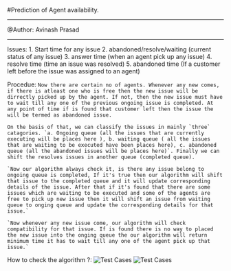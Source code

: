 #Prediction of Agent availability.

************************************
@Author: Avinash Prasad
************************************

Issues:
	1. Start time for any issue
	2. abandoned/resolve/waiting (current status of any issue)
	3. answer time (when an agent pick up any issue)
	4. resolve time (time an issue was resolved)
	5. abandoned time (If a customer left before the issue was assigned to an agent)

Procedue:
	`Now there are certain no of agents. Whenever any new comes, if there is atleast one who is free then the new issue will be dirrectly picked up by the agent. If not, then the new issue must have to wait till any one of the previous ongoing issue is completed. At any point of time if is found that customer left then the issue the will be termed as abandoned issue.`

	On the basis of that, we can classify the issues in mainly `three` catagories. `a. Ongoing queue (all the issues that are currently executing will be places here ), b. waiting queue ( all the issues that are waiting to be executed have been places here), c. abandoned queue (all the abandoned issues will be places here)`. Finally we can shift the resolves issues in another queue (completed queue).

	`Now our algorithm always check it, is there any issue belong to ongoing queue is completed, If it's true then our algorithm will shift that issue to the completed queue and it will update corresponding details of the issue. After that if it's found that there are some issues which are waiting to be executed and some of the agents are free to pick up new issue then it will shift an issue from waiting queue to onging queue and update the corresponding details for that issue.`

	`Now whenever any new issue come, our algorithm will check compatibility for that issue. If is found there is no way to placed the new issue into the onging queue the our algorithm will return minimum time it has to wait till any one of the agent pick up that issue.`

How to check the algorithm ?:
	![Test Cases](https://drive.google.com/file/d/1VqQMYiIDdn1nlG-n-35lhjPBaD83nmTL/view?usp=sharing)
	![Test Cases](https://drive.google.com/file/d/1uKudxeLjCwPQ7X0wPB1xIRXkGhNJ9NTj/view?usp=sharing)
